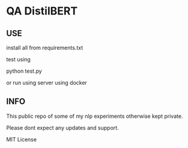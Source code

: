 # QA DistilBERT


## USE 

install all from requirements.txt 

test using 

python test.py

or run using server using docker



## INFO 

This public repo of some of my nlp experiments otherwise kept private.

Please dont expect any updates and support.


MIT License

